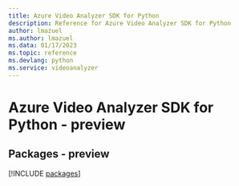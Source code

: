 ```yaml
---
title: Azure Video Analyzer SDK for Python
description: Reference for Azure Video Analyzer SDK for Python
author: lmazuel
ms.author: lmazuel
ms.data: 01/17/2023
ms.topic: reference
ms.devlang: python
ms.service: videoanalyzer
---
```

# Azure Video Analyzer SDK for Python - preview
## Packages - preview
[!INCLUDE [packages](video-analyzer-index.md)]